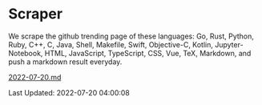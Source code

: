 # Scraper

We scrape the github trending page of these languages: Go, Rust, Python, Ruby, C++, C, Java, Shell, Makefile, Swift, Objective-C, Kotlin, Jupyter-Notebook, HTML, JavaScript, TypeScript, CSS, Vue, TeX, Markdown, and push a markdown result everyday.

[2022-07-20.md](https://github.com/yangwenmai/github-trending-backup/blob/master/2022-07-20.md)

Last Updated: 2022-07-20 04:00:08